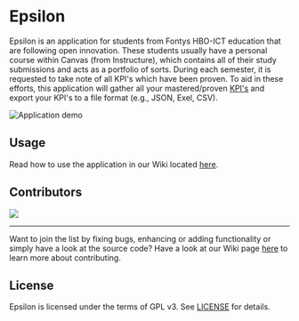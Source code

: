 # Epsilon

Epsilon is an application for students from Fontys HBO-ICT education that are following open innovation.
These students usually have a personal course within Canvas (from Instructure), which contains all of their study submissions and acts as a portfolio of sorts.
During each semester, it is requested to take note of all KPI's which have been proven.
To aid in these efforts, this application will gather all your mastered/proven [KPI's](https://hbo-i.nl/domeinbeschrijving/) and export your KPI's to a file format (e.g., JSON, Exel, CSV).

![Application demo](https://i.imgur.com/nd4zKAT.gif)

## Usage
Read how to use the application in our Wiki located [here](https://github.com/Typiqally/epsilon/wiki/How-to-use).

## Contributors

<a href = "https://github.com/Typiqally/epsilon/graphs/contributors">
  <img src = "https://contrib.rocks/image?repo=Typiqally/epsilon"/>
</a>

---

Want to join the list by fixing bugs, enhancing or adding functionality or simply have a look at the source code?
Have a look at our Wiki page [here](https://github.com/Typiqally/epsilon/wiki/Contributing-to-development) to learn more about contributing.

## License

Epsilon is licensed under the terms of GPL v3. See [LICENSE](LICENSE) for details.
